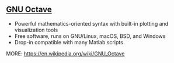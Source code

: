 [GNU Octave](https://www.gnu.org/software/octave/)
---


* Powerful mathematics-oriented syntax with built-in plotting and visualization tools  
* Free software, runs on GNU/Linux, macOS, BSD, and Windows  
* Drop-in compatible with many Matlab scripts


MORE: https://en.wikipedia.org/wiki/GNU_Octave


